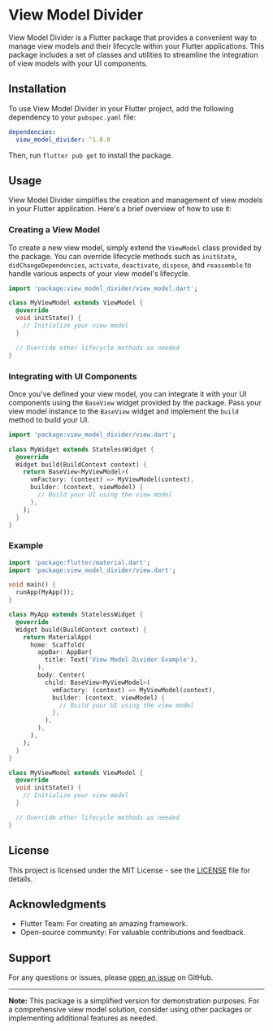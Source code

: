# View Model Divider

View Model Divider is a Flutter package that provides a convenient way to manage view models and their lifecycle within your Flutter applications. This package includes a set of classes and utilities to streamline the integration of view models with your UI components.

## Installation

To use View Model Divider in your Flutter project, add the following dependency to your `pubspec.yaml` file:

```yaml
dependencies:
  view_model_divider: ^1.0.0
```

Then, run `flutter pub get` to install the package.

## Usage

View Model Divider simplifies the creation and management of view models in your Flutter application. Here's a brief overview of how to use it:

### Creating a View Model

To create a new view model, simply extend the `ViewModel` class provided by the package. You can override lifecycle methods such as `initState`, `didChangeDependencies`, `activate`, `deactivate`, `dispose`, and `reassemble` to handle various aspects of your view model's lifecycle.

```dart
import 'package:view_model_divider/view_model.dart';

class MyViewModel extends ViewModel {
  @override
  void initState() {
    // Initialize your view model
  }

  // Override other lifecycle methods as needed
}
```

### Integrating with UI Components

Once you've defined your view model, you can integrate it with your UI components using the `BaseView` widget provided by the package. Pass your view model instance to the `BaseView` widget and implement the `build` method to build your UI.

```dart
import 'package:view_model_divider/view.dart';

class MyWidget extends StatelessWidget {
  @override
  Widget build(BuildContext context) {
    return BaseView<MyViewModel>(
      vmFactory: (context) => MyViewModel(context),
      builder: (context, viewModel) {
        // Build your UI using the view model
      },
    );
  }
}
```

### Example

```dart
import 'package:flutter/material.dart';
import 'package:view_model_divider/view.dart';

void main() {
  runApp(MyApp());
}

class MyApp extends StatelessWidget {
  @override
  Widget build(BuildContext context) {
    return MaterialApp(
      home: Scaffold(
        appBar: AppBar(
          title: Text('View Model Divider Example'),
        ),
        body: Center(
          child: BaseView<MyViewModel>(
            vmFactory: (context) => MyViewModel(context),
            builder: (context, viewModel) {
              // Build your UI using the view model
            },
          ),
        ),
      ),
    );
  }
}

class MyViewModel extends ViewModel {
  @override
  void initState() {
    // Initialize your view model
  }

  // Override other lifecycle methods as needed
}
```

## License

This project is licensed under the MIT License - see the [LICENSE](LICENSE) file for details.

## Acknowledgments

- Flutter Team: For creating an amazing framework.
- Open-source community: For valuable contributions and feedback.

## Support

For any questions or issues, please [open an issue](https://github.com/example/view_model_divider/issues) on GitHub.

---
**Note:** This package is a simplified version for demonstration purposes. For a comprehensive view model solution, consider using other packages or implementing additional features as needed.
